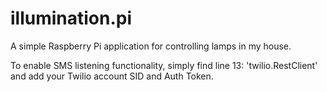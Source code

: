 illumination.pi
===============

A simple Raspberry Pi application for controlling lamps in my house.

To enable SMS listening functionality, simply find line 13: 'twilio.RestClient' and add your Twilio account SID and Auth Token.
